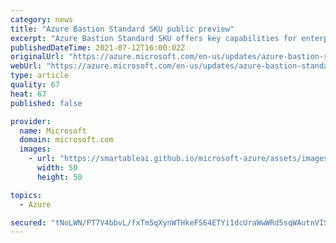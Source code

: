 ```yaml
---
category: news
title: "Azure Bastion Standard SKU public preview"
excerpt: "Azure Bastion Standard SKU offers key capabilities for enterprises, unblocking critical customer scenarios. "
publishedDateTime: 2021-07-12T16:00:02Z
originalUrl: "https://azure.microsoft.com/en-us/updates/azure-bastion-standard-sku-public-preview/"
webUrl: "https://azure.microsoft.com/en-us/updates/azure-bastion-standard-sku-public-preview/"
type: article
quality: 67
heat: 67
published: false

provider:
  name: Microsoft
  domain: microsoft.com
  images:
    - url: "https://smartableai.github.io/microsoft-azure/assets/images/organizations/microsoft.com-50x50.jpg"
      width: 50
      height: 50

topics:
  - Azure

secured: "tNoLWN/PT7V4bbvL/fxTm5qXynWTHkeFS64ETYi1dcUraWwWRd5sqWAutnVISBzWdXCY47BPkI/4ppjtFXXg2Z4FnTU2AWWRNaHc5nbe1AOk8gwO/DmIDFnn3ITurXJZBseklx6ioXZBGA4Rrld6hUJ4QfUt8LqGZ18FfjgnSUtutjzF9xqszv645k0wmtHypu8yPpKwW56HKgsTHW94lulExvuSN53HXighy7ZZMuHbU9sdIcG93/oh4eQjQ8x1qHAiE3cI4ojc7sW5dy/OVxY51GnQAUcs0ykpMj8nI3+oO2ABgeZ3e9XOWX+b3DO8NQOTAMHYvvDLl76s2F6/UOFN7zOVnAGZauG0vTUYTms=;5fm8oYPnPLbGn9NWLp83OA=="
---
```


